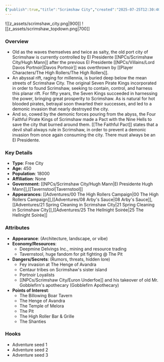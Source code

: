 ```yaml
---
{"publish":true,"title":"Scrimshaw City","created":"2025-07-25T12:30:40.000-04:00","modified":"2025-10-17T10:30:58.658-04:00","published":"2025-10-17T10:30:58.658-04:00","cssclasses":"","Type":["Free City"],"Age (years)":450,"Population":18000,"Affiliation":["None"],"Government":["[[Hugh Mann|El Presidente Hugh Mann]]","[[Tavernstool]]"],"Appearances":["[[00 The High Rollers Campaign]]","[[08 Arby's Sauce]]","[[21 Spring Cleaning in Scrimshaw City]]","[[25 The Hellnight Soirée]]"],"marker":{"mapName":"InteractiveMap","x":1575,"y":410,"icon":"mdi:map-marker-outline","colour":"green"}}
---
```


![[z_assets/scrimshaw_city.png|900]] ![[z_assets/scrimshaw_topdown.png|700]]

### Overview
- Old as the waves themselves and twice as salty, the old port city of Scrimshaw is currently controlled by El Presidente [[NPCs/Scrimshaw City/Hugh Mann]] after the previous El Presidente [[NPCs/Villains/Lord Davos Portnoir\|Davos Portnoir]] was overthrown by [[Player Characters/The High Rollers/The High Rollers]].
- An abyssal rift, raging for millennia, is buried deep below the mean streets of Scrimshaw City. The original Seven Pirate Kings incorporated in order to found Scrimshaw, seeking to contain, control, and harness this planar rift. For fifty years, the Seven Kings succeeded in harnessing the power, bringing great prosperity to Scrimshaw. As is natural for hot blooded pirates, betrayal soon thwarted their successes, and led to a demonic invasion that nearly destroyed the city.
- And so, cowed by the demonic forces pouring from the abyss, the Four Faithful Pirate Kings of Scrimshaw made a Pact with the Nine Hells to save the city that burned around them. [[The Faithful Pact]] states that a devil shall always rule in Scrimshaw, in order to prevent a demonic invasion from once again consuming the city. There must always be an El Presidente.

### Key Details
- **Type**: Free City
- **Age:** 450
- **Population**: 18000
- **Affiliation**: None
- **Government:** [[NPCs/Scrimshaw City/Hugh Mann\|El Presidente Hugh Mann]],[[Tavernstool\|Tavernstool]]
- **Appearances:**  [[Adventures/00 The High Rollers Campaign\|00 The High Rollers Campaign]],[[Adventures/08 Arby's Sauce\|08 Arby's Sauce]],[[Adventures/21 Spring Cleaning in Scrimshaw City\|21 Spring Cleaning in Scrimshaw City]],[[Adventures/25 The Hellnight Soirée\|25 The Hellnight Soirée]]

### Attributes
- **Appearance**: (Architecture, landscape, or vibe)
- **Economy/Resources**: 
	- Deepmine Delvings Inc., mining and resource trading
	- Tavernstool, huge fandom for pit fighting @ The Pit
- **Dangers/Secrets**: (Rumors, threats, hidden lore)
	- Fey invasion at The Henge of Avandra
	- Centaur tribes on Scrimshaw's sister island
	- Portnoir Loyalists
	- [[NPCs/Scrimshaw City/Euron Underfoe]] and his takeover of old Mr. Gobblefirn's apothecary (Gobblefirn Apothecary)
- **Points of Interest**: 
	- The Billowing Boar Tavern
	- The Henge of Avandra
	- The Temple of Melora
	- The Pit
	- The High Roller Bar & Grille
	- The Shanties

### Hooks
- Adventure seed 1
- Adventure seed 2
- Adventure seed 3